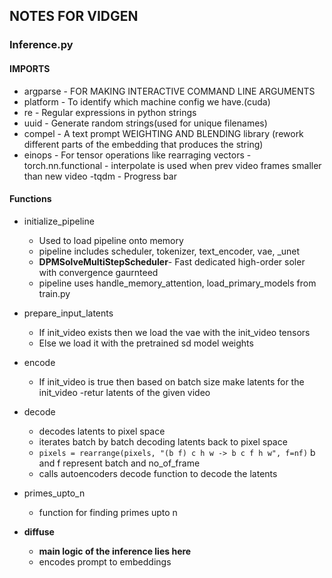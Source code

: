 ## NOTES FOR VIDGEN


### Inference.py


#### IMPORTS
-   argparse - FOR MAKING INTERACTIVE COMMAND LINE ARGUMENTS
-   platform - To identify which machine config we have.(cuda)
-   re       - Regular expressions in python strings
-   uuid     - Generate random strings(used for unique filenames)
- compel    - A text prompt WEIGHTING AND BLENDING library (rework different parts of the embedding that produces the string)
- einops - For tensor operations like rearraging vectors
-torch.nn.functional - interpolate is used when prev video frames smaller than new video
-tqdm - Progress bar


#### Functions
- initialize_pipeline
    - Used to load pipeline onto memory
    - pipeline includes scheduler, tokenizer, text_encoder, vae, _unet
    - **DPMSolveMultiStepScheduler**- Fast dedicated high-order soler with convergence gaurnteed
    - pipeline uses handle_memory_attention, load_primary_models from train.py

- prepare_input_latents
    - If init_video exists then we load the vae with the init_video tensors
    - Else we load it with the pretrained sd model weights

- encode
    - If init_video is true then based on batch size make latents for the init_video
    -retur latents of the given video

- decode
    - decodes latents to pixel space
    - iterates batch by batch decoding latents back to pixel space
    - `pixels = rearrange(pixels, "(b f) c h w -> b c f h w", f=nf)` b and f represent batch and no_of_frame
    - calls autoencoders decode function to decode the latents

- primes_upto_n
    - function for finding primes upto n

- **diffuse** 
    - **main logic of the inference lies here**
    - encodes prompt to embeddings 



